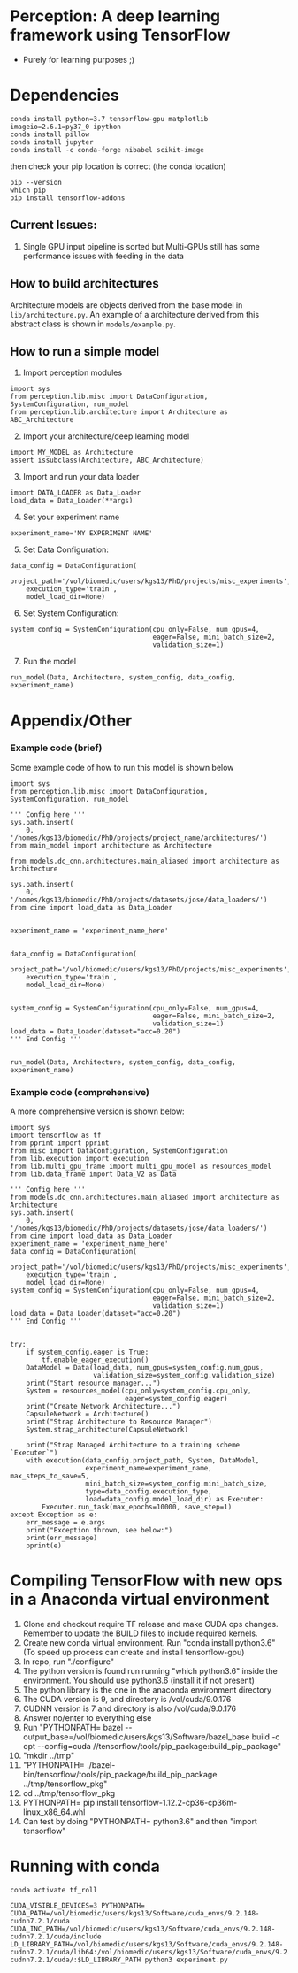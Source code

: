 # Perception: A deep learning framework using TensorFlow

* Purely for learning purposes ;)

# Dependencies

```
conda install python=3.7 tensorflow-gpu matplotlib imageio=2.6.1=py37_0 ipython
conda install pillow
conda install jupyter
conda install -c conda-forge nibabel scikit-image

```
then check your pip location is correct (the conda location)
```
pip --version
which pip
pip install tensorflow-addons
```

## Current Issues:
1. Single GPU input pipeline is sorted but Multi-GPUs still has some performance issues with feeding in the data

## How to build architectures
Architecture models are objects derived from the base model in `lib/architecture.py`. An example of a architecture derived from this abstract class is shown in `models/example.py`.

## How to run a simple model
1. Import perception modules
```
import sys
from perception.lib.misc import DataConfiguration, SystemConfiguration, run_model
from perception.lib.architecture import Architecture as ABC_Architecture
```
2. Import your architecture/deep learning model
```
import MY_MODEL as Architecture
assert issubclass(Architecture, ABC_Architecture)
```
3. Import and run your data loader
```
import DATA_LOADER as Data_Loader
load_data = Data_Loader(**args)
```
4. Set your experiment name
```
experiment_name='MY EXPERIMENT NAME'
```
5. Set Data Configuration:
```
data_config = DataConfiguration(
    project_path='/vol/biomedic/users/kgs13/PhD/projects/misc_experiments',
    execution_type='train',
    model_load_dir=None)
```
6. Set System Configuration:
```
system_config = SystemConfiguration(cpu_only=False, num_gpus=4,
                                    eager=False, mini_batch_size=2,
                                    validation_size=1)
```
7. Run the model
```
run_model(Data, Architecture, system_config, data_config, experiment_name)
```

Appendix/Other
======
### Example code (brief)
Some example code of how to run this model is shown below
```
import sys
from perception.lib.misc import DataConfiguration, SystemConfiguration, run_model

''' Config here '''
sys.path.insert(
    0, '/homes/kgs13/biomedic/PhD/projects/project_name/architectures/')
from main_model import architecture as Architecture

from models.dc_cnn.architectures.main_aliased import architecture as Architecture

sys.path.insert(
    0, '/homes/kgs13/biomedic/PhD/projects/datasets/jose/data_loaders/')
from cine import load_data as Data_Loader


experiment_name = 'experiment_name_here'


data_config = DataConfiguration(
    project_path='/vol/biomedic/users/kgs13/PhD/projects/misc_experiments',
    execution_type='train',
    model_load_dir=None)


system_config = SystemConfiguration(cpu_only=False, num_gpus=4,
                                    eager=False, mini_batch_size=2,
                                    validation_size=1)
load_data = Data_Loader(dataset="acc=0.20")
''' End Config '''


run_model(Data, Architecture, system_config, data_config, experiment_name)
```
### Example code (comprehensive)
A more comprehensive version is shown below:
```
import sys
import tensorflow as tf
from pprint import pprint
from misc import DataConfiguration, SystemConfiguration
from lib.execution import execution
from lib.multi_gpu_frame import multi_gpu_model as resources_model
from lib.data_frame import Data_V2 as Data

''' Config here '''
from models.dc_cnn.architectures.main_aliased import architecture as Architecture
sys.path.insert(
    0, '/homes/kgs13/biomedic/PhD/projects/datasets/jose/data_loaders/')
from cine import load_data as Data_Loader
experiment_name = 'experiment_name_here'
data_config = DataConfiguration(
    project_path='/vol/biomedic/users/kgs13/PhD/projects/misc_experiments',
    execution_type='train',
    model_load_dir=None)
system_config = SystemConfiguration(cpu_only=False, num_gpus=4,
                                    eager=False, mini_batch_size=2,
                                    validation_size=1)
load_data = Data_Loader(dataset="acc=0.20")
''' End Config '''


try:
    if system_config.eager is True:
        tf.enable_eager_execution()
    DataModel = Data(load_data, num_gpus=system_config.num_gpus,
                     validation_size=system_config.validation_size)
    print("Start resource manager...")
    System = resources_model(cpu_only=system_config.cpu_only,
                             eager=system_config.eager)
    print("Create Network Architecture...")
    CapsuleNetwork = Architecture()
    print("Strap Architecture to Resource Manager")
    System.strap_architecture(CapsuleNetwork)

    print("Strap Managed Architecture to a training scheme `Executer`")
    with execution(data_config.project_path, System, DataModel,
                   experiment_name=experiment_name, max_steps_to_save=5,
                   mini_batch_size=system_config.mini_batch_size,
                   type=data_config.execution_type,
                   load=data_config.model_load_dir) as Executer:
        Executer.run_task(max_epochs=10000, save_step=1)
except Exception as e:
    err_message = e.args
    print("Exception thrown, see below:")
    print(err_message)
    pprint(e)

```

# Compiling TensorFlow with new ops in a Anaconda virtual environment
1. Clone and checkout require TF release and make CUDA ops changes. Remember to update the BUILD files to include required kernels.
2. Create new conda virtual environment. Run "conda install python3.6" (To speed up process can create and install tensorflow-gpu)
3. In repo, run "./configure"
4. The python version is found run running "which python3.6" inside the environment. You should use python3.6 (install it if not present)
5. The python library is the one in the anaconda environment directory
6. The CUDA version is 9, and directory is /vol/cuda/9.0.176
7. CUDNN version is 7 and directory is also /vol/cuda/9.0.176
8. Answer no/enter to everything else
9. Run "PYTHONPATH= bazel --output_base=/vol/biomedic/users/kgs13/Software/bazel_base build -c opt --config=cuda //tensorflow/tools/pip_package:build_pip_package"
10. "mkdir ../tmp"
11. "PYTHONPATH= ./bazel-bin/tensorflow/tools/pip_package/build_pip_package ../tmp/tensorflow_pkg"
12. cd ../tmp/tensorflow_pkg
13. PYTHONPATH= pip install tensorflow-1.12.2-cp36-cp36m-linux_x86_64.whl
14. Can test by doing "PYTHONPATH= python3.6" and then "import tensorflow"



# Running with conda

```
conda activate tf_roll
```
```
CUDA_VISIBLE_DEVICES=3 PYTHONPATH= CUDA_PATH=/vol/biomedic/users/kgs13/Software/cuda_envs/9.2.148-cudnn7.2.1/cuda CUDA_INC_PATH=/vol/biomedic/users/kgs13/Software/cuda_envs/9.2.148-cudnn7.2.1/cuda/include LD_LIBRARY_PATH=/vol/biomedic/users/kgs13/Software/cuda_envs/9.2.148-cudnn7.2.1/cuda/lib64:/vol/biomedic/users/kgs13/Software/cuda_envs/9.2.148-cudnn7.2.1/cuda/:$LD_LIBRARY_PATH python3 experiment.py
```
